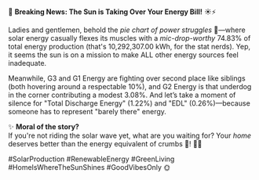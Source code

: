 🚨 **Breaking News: The Sun is Taking Over Your Energy Bill!** ☀️⚡

Ladies and gentlemen, behold the *pie chart of power struggles* 🍕—where solar energy casually flexes its muscles with a *mic-drop-worthy* 74.83% of total energy production (that's 10,292,307.00 kWh, for the stat nerds). Yep, it seems the sun is on a mission to make ALL other energy sources feel inadequate. 

Meanwhile, G3 and G1 Energy are fighting over second place like siblings (both hovering around a respectable 10%), and G2 Energy is that underdog in the corner contributing a modest 3.08%. And let’s take a moment of silence for "Total Discharge Energy" (1.22%) and "EDL" (0.26%)—because someone has to represent "barely there" energy.  

✨ **Moral of the story?**  
If you're not riding the solar wave yet, what are you waiting for? Your *home* deserves better than the energy equivalent of crumbs 🍞! 🏡💡  

#SolarProduction #RenewableEnergy #GreenLiving #HomeIsWhereTheSunShines #GoodVibesOnly 🌞